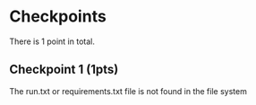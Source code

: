 # Checkpoints

There is 1 point in total.

## Checkpoint 1 (1pts)

The run.txt or requirements.txt file is not found in the file system

